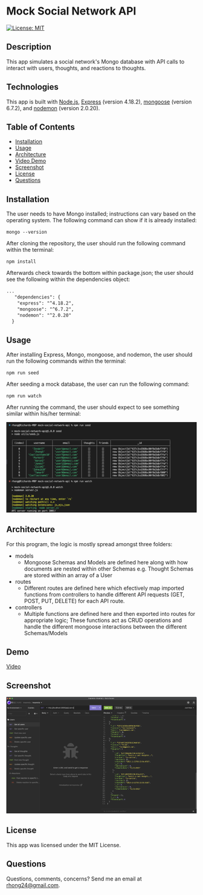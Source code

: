 # Mock Social Network API

[![License: MIT](https://img.shields.io/badge/License-MIT-yellow.svg)](https://opensource.org/licenses/MIT)

## Description
This app simulates a social network's Mongo database with API calls to interact with users, thoughts, and reactions to thoughts.

## Technologies
This app is built with [Node.js](https://nodejs.org/en/), [Express](https://expressjs.com/) (version 4.18.2), [mongoose](https://mongoosejs.com/) (version 6.7.2), and [nodemon](https://www.npmjs.com/package/nodemon) (version 2.0.20).

## Table of Contents
  - [Installation](#installation)
  - [Usage](#usage)
  - [Architecture](#architecture)
  - [Video Demo](#demo)
  - [Screenshot](#screenshot)
  - [License](#license)
  - [Questions](#questions)

## Installation

The user needs to have Mongo installed; instructions can vary based on the operating system. The following command can show if it is already installed:

```
mongo --version
```
After cloning the repository, the user should run the following command within the terminal:
```
npm install
```
Afterwards check towards the bottom within package.json; the user should see the following within the dependencies object:

```
...
   "dependencies": {
    "express": "^4.18.2",
    "mongoose": "^6.7.2",
    "nodemon": "^2.0.20"
  }
```

## Usage
After installing Express, Mongo, mongoose, and nodemon, the user should run the following commands within the terminal:
```
npm run seed
```
After seeding a mock database, the user can run the following command:
```
npm run watch
```

After running the command, the user should expect to see something similar within his/her terminal:

![screenshot](./assets/images/installation.png)

## Architecture
For this program, the logic is mostly spread amongst three folders: 
  * models
    - Mongoose Schemas and Models are defined here along with how documents are nested within other Schemas e.g. Thought Schemas are stored within an array of a User
  * routes
    - Different routes are defined here which efectively map imported functions from controllers to handle different API requests (GET, POST, PUT, DELETE) for each API route.
  * controllers
    - Multiple functions are defined here and then exported into routes for appropriate logic; These functions act as CRUD operations and handle the different mongoose interactions between the different Schemas/Models

## Demo
[Video](https://drive.google.com/file/d/1IgOfKsyLt1RkmUnWRs-N4AkdPqfx_N7C/view)

## Screenshot
![screenshot](./assets/images/screenshot.png)

## License
This app was licensed under the MIT License.

## Questions
Questions, comments, concerns? Send me an email at rhong24@gmail.com.


